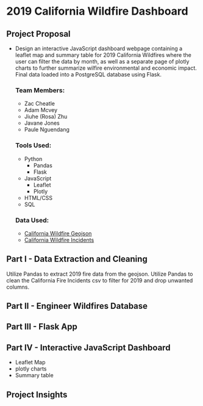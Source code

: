 # 2019 California Wildfire Dashboard


## Project Proposal
- Design an interactive JavaScript dashboard webpage containing a leaflet map and summary table for 2019 California Wildfires where the user can filter the data by month,
  as well as a separate page of plotly charts to further summarize wilfire environmental and economic impact. Final data loaded into a PostgreSQL database using Flask.
  
  ### Team Members:
    - Zac Cheatle
    - Adam Mcvey
    - Jiuhe (Rosa) Zhu
    - Javane Jones
    - Paule Nguendang
    
  ### Tools Used:
  - Python
    - Pandas
    - Flask
  - JavaScript
    - Leaflet
    - Plotly
  - HTML/CSS
  - SQL
  
  ### Data Used:
  - [California Wildfire Geojson](https://services3.arcgis.com/T4QMspbfLg3qTGWY/arcgis/rest/services/Public_Wildfire_Perimeters_View/FeatureServer/0/query?where=1%3D1&outFields=*&outSR=4326&f=json)
  - [California Wildfire Incidents](https://www.kaggle.com/ananthu017/california-wildfire-incidents-20132020)
  
## Part I - Data Extraction and Cleaning 
Utilize Pandas to extract 2019 fire data from the geojson.
Utilize Pandas to clean the California Fire Incidents csv to filter for 2019 and drop unwanted columns. 


## Part II - Engineer Wildfires Database


## Part III - Flask App


## Part IV - Interactive JavaScript Dashboard

- Leaflet Map
- plotly charts
- Summary table

## Project Insights

  
 


